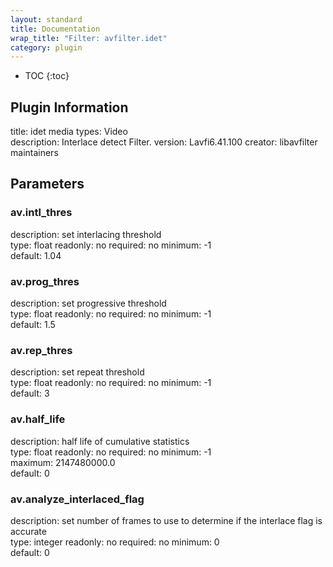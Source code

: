 ```yaml
---
layout: standard
title: Documentation
wrap_title: "Filter: avfilter.idet"
category: plugin
---
```

* TOC
{:toc}

## Plugin Information

title: idet
media types:
Video  
description: Interlace detect Filter.
version: Lavfi6.41.100
creator: libavfilter maintainers

## Parameters

### av.intl_thres

description:
set interlacing threshold  
type: float
readonly: no
required: no
minimum: -1  
default: 1.04  

### av.prog_thres

description:
set progressive threshold  
type: float
readonly: no
required: no
minimum: -1  
default: 1.5  

### av.rep_thres

description:
set repeat threshold  
type: float
readonly: no
required: no
minimum: -1  
default: 3  

### av.half_life

description:
half life of cumulative statistics  
type: float
readonly: no
required: no
minimum: -1  
maximum: 2147480000.0  
default: 0  

### av.analyze_interlaced_flag

description:
set number of frames to use to determine if the interlace flag is accurate  
type: integer
readonly: no
required: no
minimum: 0  
default: 0  

